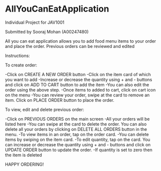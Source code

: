 # AllYouCanEatApplication
Individual Project for JAV1001

Submitted by Sooraj Mohan (A00247480)

All you can eat application allows you to add food menu items to your order and place the order.
Previous orders can be reviewed and edited


Instructions:

To create order:

-Click on CREATE A NEW ORDER button
-Click on the item card of which you want to add
-Increase or decrease the quantity using + and - buttons and click on ADD TO CART button to add the item
-You can also edit the order using the above step.
-Once items to added to cart, click on cart icon on the menu
-You can review your order, swipe at the card to remove an item. Click on PLACE ORDER button to place the order.

To view, edit and delete previous order:

-Click on PREVIOUS ORDERS on the main screen
-All your orders will be listed here
-You can swipe at the card to delete the order. You can also delete all your orders by clicking on DELETE ALL ORDERS button in the menu.
-To view items in an order, tap on the order card.
-You can delete items by swiping on the item card.
-To edit quantity, tap on the card. You can increase or decrease the quantity using + and - buttons and click on UPDATE ORDER button to update the order.
-If quantity is set to zero then the item is deleted

HAPPY ORDERING!
